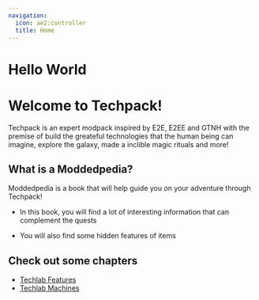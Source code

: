 ```yaml
---
navigation:
  icon: ae2:controller
  title: Home
---
```


# Hello World

# Welcome to Techpack!
Techpack is an expert modpack inspired by E2E, E2EE and GTNH with the premise of build the greateful technologies that the human being can imagine, explore the galaxy, made a inclible magic rituals and more!

## What is a Moddedpedia?
Moddedpedia is a book that will help guide you on your adventure through Techpack!

* In this book, you will find a lot of interesting information that can complement the quests

* You will also find some hidden features of items

## Check out some chapters
* [Techlab Features](techlab.md)
* [Techlab Machines](techlab_machines.md)